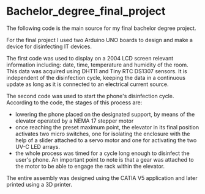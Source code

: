 # Bachelor_degree_final_project
The following code is the main source for my final bachelor degree project.

For the final project I used two Arduino UNO boards to design and make a device for disinfecting IT devices. 

The first code was used to display on a 2004 LCD screen relevant information including: date, time, temperature and humidity of the room. This data was acquired using DHT11 and Tiny RTC DS1307 sensors. It is independent of the disinfection cycle, keeping the data in a continuous update as long as it is connected to an electrical current source.

The second code was used to start the phone's disinfection cycle. According to the code, the stages of this process are:
- lowering the phone placed on the designated support, by means of the elevator operated by a NEMA 17 stepper motor
- once reaching the preset maximum point, the elevator in its final position activates two micro switches, one for isolating the enclosure with the help of a slider attached to a servo motor and one for activating the two UV-C LED arrays.
- the whole process was timed for a cycle long enough to disinfect the user's phone.
An important point to note is that a gear was attached to the motor to be able to engage the rack within the elevator. 

The entire assembly was designed using the CATIA V5 application and later printed using a 3D printer.

